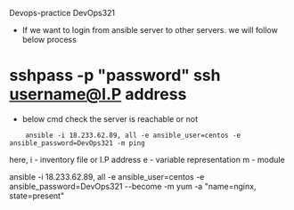 Devops-practice
DevOps321

* If we want to login from ansible server to other servers. we will follow below process

# sshpass -p "password" ssh username@I.P address

* below cmd check the server is reachable or not 
```
    ansible -i 18.233.62.89, all -e ansible_user=centos -e ansible_password=DevOps321 -m ping
```

   here, i - inventory file or I.P address
         e  - variable representation
         m  - module

 ansible -i 18.233.62.89, all  -e ansible_user=centos -e ansible_password=DevOps321 --become -m yum -a "name=nginx, state=present"